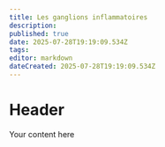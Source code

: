 ```yaml
---
title: Les ganglions inflammatoires
description: 
published: true
date: 2025-07-28T19:19:09.534Z
tags: 
editor: markdown
dateCreated: 2025-07-28T19:19:09.534Z
---
```


# Header
Your content here